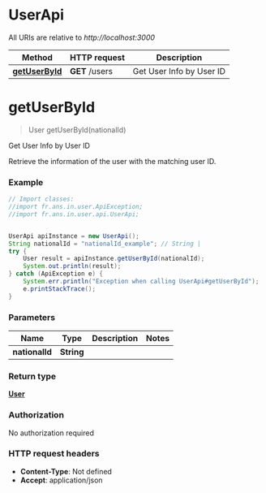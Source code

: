 # UserApi

All URIs are relative to *http://localhost:3000*

Method | HTTP request | Description
------------- | ------------- | -------------
[**getUserById**](UserApi.md#getUserById) | **GET** /users | Get User Info by User ID

<a name="getUserById"></a>
# **getUserById**
> User getUserById(nationalId)

Get User Info by User ID

Retrieve the information of the user with the matching user ID.

### Example
```java
// Import classes:
//import fr.ans.in.user.ApiException;
//import fr.ans.in.user.api.UserApi;


UserApi apiInstance = new UserApi();
String nationalId = "nationalId_example"; // String | 
try {
    User result = apiInstance.getUserById(nationalId);
    System.out.println(result);
} catch (ApiException e) {
    System.err.println("Exception when calling UserApi#getUserById");
    e.printStackTrace();
}
```

### Parameters

Name | Type | Description  | Notes
------------- | ------------- | ------------- | -------------
 **nationalId** | **String**|  |

### Return type

[**User**](User.md)

### Authorization

No authorization required

### HTTP request headers

 - **Content-Type**: Not defined
 - **Accept**: application/json

